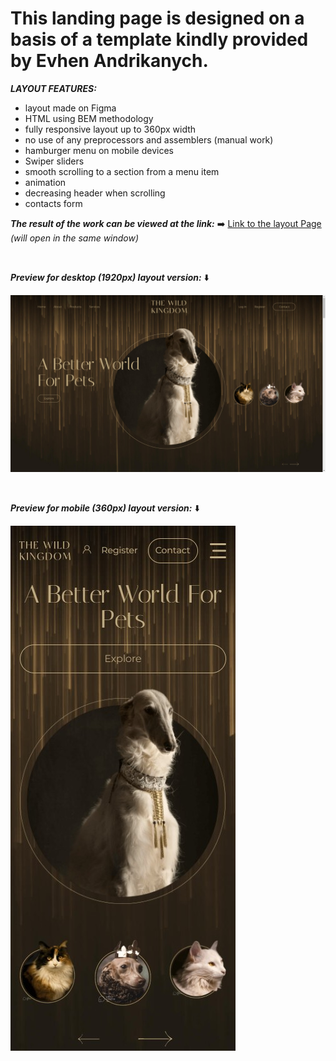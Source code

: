 # This landing page is designed on a basis of a template kindly provided by Evhen Andrikanych. <br>

**_LAYOUT FEATURES:_**

- layout made on Figma
- HTML using BEM methodology
- fully responsive layout up to 360px width
- no use of any preprocessors and assemblers (manual work)
- hamburger menu on mobile devices
- Swiper sliders
- smooth scrolling to a section from a menu item
- animation
- decreasing header when scrolling
- contacts form

**_The result of the work can be viewed at the link:_** ➡️
[Link to the layout Page](https://pavlo-orhunov.github.io/Home-Services/)
_(will open in the same window)_

<br>

**_Preview for desktop (1920px) layout version:_** ⬇️

![Desktop version preview](https://github.com/Pavlo-Orhunov/TheWildKingdom/blob/master/images/desktop.jpg "Desktop version preview")

<br>

**_Preview for mobile (360px) layout version:_** ⬇️

![Mobile version preview](https://github.com/Pavlo-Orhunov/TheWildKingdom/blob/master/images/mobile.jpg "Mobile version preview")
